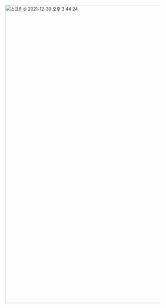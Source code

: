 <img width="963" alt="스크린샷 2021-12-30 오후 3 44 24" src="https://user-images.githubusercontent.com/62649762/147728606-ceea9f70-4f9d-43d3-a9bb-5fa0bf9987f5.png">
